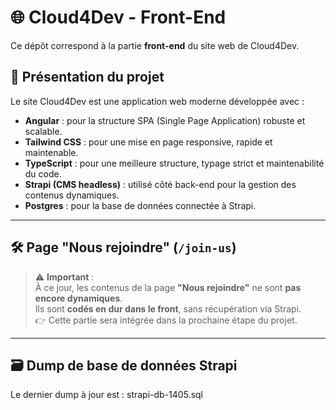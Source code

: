 # 🌐 Cloud4Dev - Front-End

Ce dépôt correspond à la partie **front-end** du site web de Cloud4Dev.

## 📌 Présentation du projet

Le site Cloud4Dev est une application web moderne développée avec :

- **Angular** : pour la structure SPA (Single Page Application) robuste et scalable.
- **Tailwind CSS** : pour une mise en page responsive, rapide et maintenable.
- **TypeScript** : pour une meilleure structure, typage strict et maintenabilité du code.
- **Strapi (CMS headless)** : utilisé côté back-end pour la gestion des contenus dynamiques.
- **Postgres** : pour la base de données connectée à Strapi.

---

## 🛠️ Page "Nous rejoindre" (`/join-us`)

> ⚠️ **Important** :  
> À ce jour, les contenus de la page **"Nous rejoindre"** ne sont **pas encore dynamiques**.  
> Ils sont **codés en dur dans le front**, sans récupération via Strapi.  
> 👉 Cette partie sera intégrée dans la prochaine étape du projet.

---

## 🗃️ Dump de base de données Strapi

Le dernier dump à jour est : strapi-db-1405.sql

